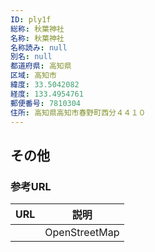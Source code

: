 ```yaml
---
ID: ply1f
総称: 秋葉神社
名称: 秋葉神社
名称読み: null
別名: null
都道府県: 高知県
区域: 高知市
緯度: 33.5042082
経度: 133.4954761
郵便番号: 7810304
住所: 高知県高知市春野町西分４４１０
---
```


## その他

### 参考URL

| URL | 説明          |
| --- | ------------- |
|     | OpenStreetMap |
